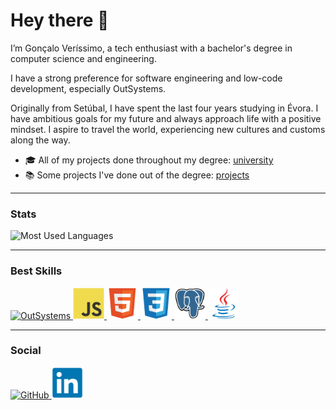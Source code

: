 # Hey there 👋

I’m Gonçalo Veríssimo, a tech enthusiast with a bachelor's degree in computer science and engineering.

I have a strong preference for software engineering and low-code development, especially OutSystems.

Originally from Setúbal, I have spent the last four years studying in Évora.
I have ambitious goals for my future and always approach life with a positive mindset. I aspire to travel the world, experiencing new cultures and customs along the way.

- 🎓 All of my projects done throughout my degree: [university](https://github.com/goncalofverissimo/university)
- 📚 Some projects I've done out of the degree: [projects](https://github.com/goncalofverissimo/projects)


---


### Stats

![Most Used Languages](https://github-readme-stats.vercel.app/api/top-langs/?username=goncalofverissimo&layout=compact&theme=omni)


---


### Best Skills

<a href="https://www.outsystems.com" target="_blank">
  <img src="https://www.outsystems.com/-/media/images/homepage/2024/hero/ring-hero.svg?updated=20240325192448"  
  alt="OutSystems" width="50">
</a>


<a href="https://developer.mozilla.org/en-US/docs/Web/JavaScript" target="_blank">
  <img src="https://raw.githubusercontent.com/devicons/devicon/master/icons/javascript/javascript-original.svg" alt="JavaScript"   
 width="50">
</a>


<a href="https://www.w3schools.com/html/" target="_blank">
  <img src="https://raw.githubusercontent.com/devicons/devicon/master/icons/html5/html5-original.svg"   
 alt="HTML5" width="50">
</a>


<a href="https://www.w3schools.com/css/" target="_blank">
  <img src="https://raw.githubusercontent.com/devicons/devicon/master/icons/css3/css3-original.svg"   
 alt="CSS3" width="50">
</a>


<a href="https://www.postgresql.org/" target="_blank">
  <img src="https://raw.githubusercontent.com/devicons/devicon/master/icons/postgresql/postgresql-original.svg"   
 alt="PostgreSQL" width="50">
</a>


<a href="https://www.oracle.com/java/" target="_blank">
  <img src="https://raw.githubusercontent.com/devicons/devicon/master/icons/java/java-original.svg"   
 alt="Java" width="50">
</a>

---


### Social

<a href="https://github.com/goncalofverissimo" target="_blank">
  <img src="https://img.icons8.com/material-outlined/50/ffffff/github.png"  
  alt="GitHub" width="50">
</a>

<a href="https://www.linkedin.com/in/goncaloverissimopt" target="_blank">
  <img src="https://raw.githubusercontent.com/devicons/devicon/master/icons/linkedin/linkedin-original.svg"    
 alt="LinkedIn" width="50">
</a>
